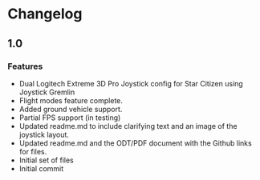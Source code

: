 # Changelog

## 1.0

### Features
- Dual Logitech Extreme 3D Pro Joystick config for Star Citizen using Joystick Gremlin
- Flight modes feature complete.
- Added ground vehicle support.
- Partial FPS support (in testing)
- Updated readme.md to include clarifying text and an image of the joystick layout.
- Updated readme.md and the ODT/PDF document with the Github links for files.
- Initial set of files
- Initial commit


